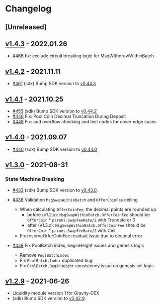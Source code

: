 <!--
Guiding Principles:

Changelogs are for humans, not machines.
There should be an entry for every single version.
The same types of changes should be grouped.
Versions and sections should be linkable.
The latest version comes first.
The release date of each version is displayed.
Mention whether you follow Semantic Versioning.

Usage:

Change log entries are to be added to the Unreleased section under the
appropriate stanza (see below). Each entry should ideally include a tag and
the Github issue reference in the following format:

* (<tag>) \#<issue-number> message

The issue numbers will later be link-ified during the release process so you do
not have to worry about including a link manually, but you can if you wish.

Types of changes (Stanzas):

"Features" for new features.
"Improvements" for changes in existing functionality.
"Deprecated" for soon-to-be removed features.
"Bug Fixes" for any bug fixes.
"Client Breaking" for breaking Protobuf, gRPC and REST routes used by end-users.
"CLI Breaking" for breaking CLI commands.
"API Breaking" for breaking exported APIs used by developers building on SDK.
"State Machine Breaking" for any changes that result in a different AppState given same genesisState and txList.
Ref: https://keepachangelog.com/en/1.0.0/
-->

# Changelog

## [Unreleased]

## [v1.4.3](https://github.com/tendermint/liquidity/releases) - 2022.01.26

* [\#466](https://github.com/tendermint/liquidity/pull/466) fix: exclude circuit breaking logic for MsgWithdrawWithinBatch

## [v1.4.2](https://github.com/tendermint/liquidity/releases/tag/v1.4.2) - 2021.11.11

* [\#461](https://github.com/tendermint/liquidity/pull/461) (sdk) Bump SDK version to [v0.44.3](https://github.com/cosmos/cosmos-sdk/releases/tag/v0.44.3)

## [v1.4.1](https://github.com/tendermint/liquidity/releases/tag/v1.4.1) - 2021.10.25

* [\#455](https://github.com/tendermint/liquidity/pull/455) (sdk) Bump SDK version to [v0.44.2](https://github.com/cosmos/cosmos-sdk/releases/tag/v0.44.2)
* [\#446](https://github.com/tendermint/liquidity/pull/446) Fix: Pool Coin Decimal Truncation During Deposit
* [\#448](https://github.com/tendermint/liquidity/pull/448) Fix: add overflow checking and test codes for cover edge cases


## [v1.4.0](https://github.com/tendermint/liquidity/releases/tag/v1.4.0) - 2021.09.07

* [\#440](https://github.com/tendermint/liquidity/pull/440) (sdk) Bump SDK version to [v0.44.0](https://github.com/cosmos/cosmos-sdk/releases/tag/v0.44.0)

## [v1.3.0](https://github.com/tendermint/liquidity/releases/tag/v1.3.0) - 2021-08-31

### State Machine Breaking

* [\#433](https://github.com/tendermint/liquidity/pull/433) (sdk) Bump SDK version to [v0.43.0](https://github.com/cosmos/cosmos-sdk/releases/tag/v0.43.0).

* [\#436](https://github.com/tendermint/liquidity/pull/436) Validation `MsgSwapWithinBatch` and `OfferCoinFee` ceiling
  * When calculating `OfferCoinFee`, the decimal points are rounded up.
    - before (v1.2.x):  `MsgSwapWithinBatch.OfferCoinFee` should be `OfferCoin` * `params.SwapFeeRate/2` with Truncate or 0
    - after (v1.3.x):  `MsgSwapWithinBatch.OfferCoinFee` should be `OfferCoin` * `params.SwapFeeRate/2` with Ceil
  * Fix reserveOfferCoinFee residual Issue due to decimal error
  
* [\#438](https://github.com/tendermint/liquidity/pull/438) Fix PoolBatch index, beginHeight issues and genesis logic
  * Remove `PoolBatchIndex`
  * Fix `PoolBatch.Index` duplicated bug
  * Fix `PoolBatch.BeginHeight` consistency issue on genesis init logic  
  
## [v1.2.9](https://github.com/tendermint/liquidity/releases/tag/v1.2.9) - 2021-06-26
 * Liquidity module version 1 for Gravity-DEX
 * (sdk) Bump SDK version to [v0.42.9](https://github.com/cosmos/cosmos-sdk/releases/tag/v0.42.9). 
